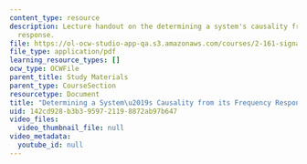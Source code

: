 ```yaml
---
content_type: resource
description: Lecture handout on the determining a system's causality from its frequency
  response.
file: https://ol-ocw-studio-app-qa.s3.amazonaws.com/courses/2-161-signal-processing-continuous-and-discrete-fall-2008/142cd928b3b3959721198872ab97b647_causality.pdf
file_type: application/pdf
learning_resource_types: []
ocw_type: OCWFile
parent_title: Study Materials
parent_type: CourseSection
resourcetype: Document
title: "Determining a System\u2019s Causality from its Frequency Response"
uid: 142cd928-b3b3-9597-2119-8872ab97b647
video_files:
  video_thumbnail_file: null
video_metadata:
  youtube_id: null
---
```

